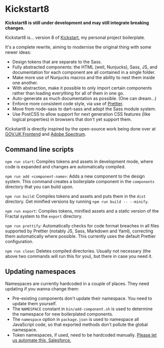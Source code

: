 # Kickstart8

**Kickstart8 is still under development and may still integrate breaking changes.**

Kickstart8 is... version 8 of [Kickstart](https://github.com/querkmachine/kickstart), my personal project boilerplate.

It's a complete rewrite, aiming to modernise the original thing with some newer ideas:

- Design tokens that are separate to the Sass.
- Fully abstracted components: the HTML (well, Nunjucks), Sass, JS, and documentation for each component are all contained in a single folder.
- Make more use of Nunjucks macros and the ability to nest them inside one another.
- With abstraction, make it possible to only import certain components rather than loading everything for all of them in one go.
- Auto-generate as much documentation as possible. (One can dream...)
- Enforce more consistent code style, via use of [Prettier](https://prettier.io).
- Move from node-sass to dart-sass and adopt the Sass module system.
- Use PostCSS to allow support for next generation CSS features (like logical properties) in browsers that don't yet support them.

Kickstart8 is directly inspired by the open-source work being done over at [GOV.UK Frontend](http://github.com/alphagov/govuk-frontend) and [Adobe Spectrum](https://github.com/adobe/spectrum-css).

## Command line scripts

`npm run start`: Compiles tokens and assets in development mode, where code is expanded and changes are automatically compiled.

`npm run add <component-name>`: Adds a new component to the design system. This command creates a boilerplate component in the `components` directory that you can build upon.

`npm run build`: Compiles tokens and assets and puts them in the `dist` directory. Get minified versions by running `npm run build -- --minify`.

`npm run export`: Compiles tokens, minified assets and a static version of the Fractal system to the `export` directory.

`npm run prettify`: Automatically checks for code format breaches in all files supported by Prettier (notably JS, Sass, Markdown and Yaml), correcting them automatically where possible. This currently uses the default Prettier configuration.

`npm run clean`: Deletes compiled directories. Usually not necessary (the above two commands will run this for you), but there in case you need it.

## Updating namespaces

Namespaces are currently hardcoded in a couple of places. They need updating if you wanna change them:

- Pre-existing components don't update their namespace. You need to update them yourself.
- The `NAMESPACE` constant in `bin/add-component.sh` is used to determine the namespace for new boilerplated components.
- The `namespace` option in `package.json` is used to namespace all JavaScript code, so that exported methods don't pollute the global namespace.
- Token namespaces, if used, need to be hardcoded manually. [Please let us automate this, Salesforce.](https://github.com/salesforce-ux/theo/issues/185)
